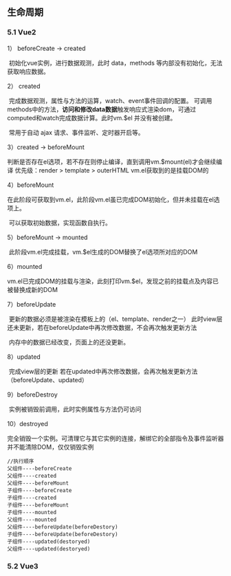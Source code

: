 ## 生命周期

### 5.1 Vue2



1） beforeCreate -> created

​		初始化vue实例，进行数据观测，此时 data，methods 等内部没有初始化，无法获取响应数据。

2） created

​		完成数据观测，属性与方法的运算，watch、event事件回调的配置。		可调用methods中的方法，**访问和修改data数据**触发响应式渲染dom，可通过computed和watch完成数据计算。此时vm.$el 并没有被创建。

​		常用于自动 ajax 请求、事件监听、定时器开启等。

3）created -> beforeMount

​		判断是否存在el选项，若不存在则停止编译，直到调用vm.$mount(el)才会继续编译		优先级：render > template > outerHTML		vm.el获取到的是挂载DOM的

4）beforeMount

​		在此阶段可获取到vm.el，此阶段vm.el虽已完成DOM初始化，但并未挂载在el选项上。

​		可以获取初始数据，实现函数自执行。

5）beforeMount -> mounted

​		此阶段vm.el完成挂载，vm.$el生成的DOM替换了el选项所对应的DOM

6）mounted

​		vm.el已完成DOM的挂载与渲染，此刻打印vm.$el，发现之前的挂载点及内容已被替换成新的DOM

7）beforeUpdate

​		更新的数据必须是被渲染在模板上的（el、template、render之一）		此时view层还未更新，若在beforeUpdate中再次修改数据，不会再次触发更新方法

​		内存中的数据已经改变，页面上的还没更新。

8）updated

​		完成view层的更新		若在updated中再次修改数据，会再次触发更新方法（beforeUpdate、updated）

9）beforeDestroy

​		实例被销毁前调用，此时实例属性与方法仍可访问

10）destroyed

​		完全销毁一个实例。可清理它与其它实例的连接，解绑它的全部指令及事件监听器		并不能清除DOM，仅仅销毁实例

```
//执行顺序
父组件----beforeCreate
父组件----created
父组件----beforeMount
子组件----beforeCreate
子组件----created
子组件----beforeMount
子组件----mounted
父组件----mounted
父组件----beforeUpdate(beforeDestory)
子组件----beforeUpdate(beforeDestory)
子组件----updated(destoryed)
父组件----updated(destoryed)
```

### 5.2 Vue3